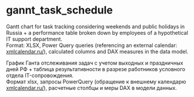 # gannt_task_schedule
Gantt chart for task tracking considering weekends and public holidays in Russia + a performance table broken down by employees of a hypothetical IT support department.  
Format: XLSX, Power Query queries (referencing an external calendar: [xmlcalendar.ru/](http://xmlcalendar.ru/)), calculated columns and DAX measures in the data model.

График Ганта отслеживания задач с учетом выходных и праздничных дней РФ + таблица результативности в разрезе работников условного отдела IT-сопровождения.<br>
Формат xlsx, запросы PowerQuery (обращение к внешнему календарю [xmlcalendar.ru/](http://xmlcalendar.ru/)), расчетные столбцы и меры DAX в модели данных.
